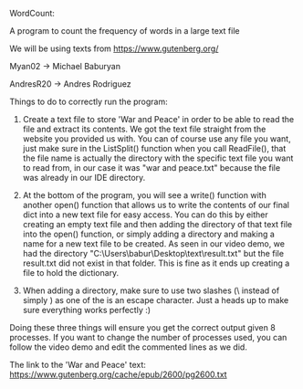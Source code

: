 WordCount:

A program to count the frequency of words in a large text file

We will be using texts from https://www.gutenberg.org/


Myan02 -> Michael Baburyan

AndresR20 -> Andres Rodriguez

Things to do to correctly run the program:

1. Create a text file to store 'War and Peace' in order to be able to read the file and extract its contents. We got the text file straight from the website you provided us with. You can of course use any file you want, just make sure in the ListSplit() function when you call ReadFile(), that the file name is actually the directory with the specific text file you want to read from, in our case it was "war and peace.txt" because the file was already in our IDE directory.  

2. At the bottom of the program, you will see a write() function with another open() function that allows us to write the contents of our final dict into a new text file for easy access. You can do this by either creating an empty text file and then adding the directory of that text file into the open() function, or simply adding a directory and making a name for a new text file to be created. As seen in our video demo, we had the directory "C:\\Users\\babur\\Desktop\\text\\result.txt" but the file result.txt did not exist in that folder. This is fine as it ends up creating a file to hold the dictionary. 

3. When adding a directory, make sure to use two slashes (\\ instead of simply \) as one of the is an escape character. Just a heads up to make sure everything works perfectly :)

Doing these three things will ensure you get the correct output given 8 processes. If you want to change the number of processes used, you can follow the video demo and edit the commented lines as we did. 

The link to the 'War and Peace' text: 
https://www.gutenberg.org/cache/epub/2600/pg2600.txt

